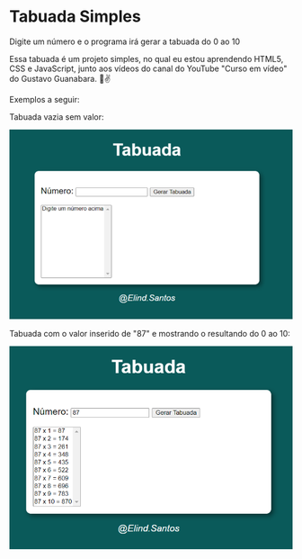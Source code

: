 # Tabuada Simples
 Digite um número e o programa irá gerar a tabuada do 0 ao 10

 Essa tabuada é um projeto simples, no qual eu estou aprendendo HTML5, CSS e JavaScript, junto aos vídeos do canal do YouTube "Curso em vídeo" do Gustavo Guanabara. 🫡​✌️

 Exemplos a seguir: 

 Tabuada vazia sem valor:

![alt text](tabuada-zero-2.png)

Tabuada com o valor inserido de "87" e mostrando o resultando do 0 ao 10:

![alt text](tabuada-img-acao-1.png)
